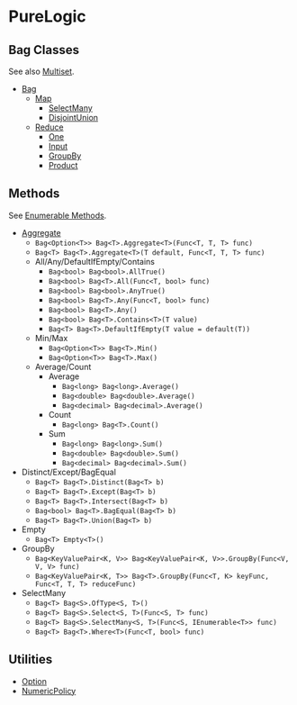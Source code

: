 # PureLogic

## Bag Classes

See also [Multiset](https://en.wikipedia.org/wiki/Multiset).

- [Bag](PureLogic/PureLogic/Bag.cs)
    - [Map](PureLogic/PureLogic/Map.cs)
        - [SelectMany](PureLogic/PureLogic/SelectMany.cs)
        - [DisjointUnion](PureLogic/PureLogic/DisjointUnion.cs)
    - [Reduce](PureLogic/PureLogic/Reduce.cs)
        - [One](PureLogic/PureLogic/One.cs)
        - [Input](PureLogic/PureLogic/Input.cs)
        - [GroupBy](PureLogic/PureLogic/GroupBy.cs)
        - [Product](PureLogic/PureLogic/Product.cs)

## Methods

See [Enumerable Methods](https://msdn.microsoft.com/en-us/library/system.linq.enumerable_methods(v=vs.110).aspx).

- [Aggregate](PureLogic/PureLogic/AggregateX.cs)
    - `Bag<Option<T>> Bag<T>.Aggregate<T>(Func<T, T, T> func)`
    - `Bag<T> Bag<T>.Aggregate<T>(T default, Func<T, T, T> func)`
    - All/Any/DefaultIfEmpty/Contains
        - `Bag<bool> Bag<bool>.AllTrue()`
        - `Bag<bool> Bag<T>.All(Func<T, bool> func)`
        - `Bag<bool> Bag<bool>.AnyTrue()`
        - `Bag<bool> Bag<T>.Any(Func<T, bool> func)`
        - `Bag<bool> Bag<T>.Any()`
        - `Bag<bool> Bag<T>.Contains<T>(T value)`
        - `Bag<T> Bag<T>.DefaultIfEmpty(T value = default(T))`
    - Min/Max
        - `Bag<Option<T>> Bag<T>.Min()`
        - `Bag<Option<T>> Bag<T>.Max()`
    - Average/Count
        - Average
            - `Bag<long> Bag<long>.Average()`
            - `Bag<double> Bag<double>.Average()`
            - `Bag<decimal> Bag<decimal>.Average()`
        - Count
            - `Bag<long> Bag<T>.Count()`
        - Sum
            - `Bag<long> Bag<long>.Sum()` 
            - `Bag<double> Bag<double>.Sum()`
            - `Bag<decimal> Bag<decimal>.Sum()`
- Distinct/Except/BagEqual
    - `Bag<T> Bag<T>.Distinct(Bag<T> b)`
    - `Bag<T> Bag<T>.Except(Bag<T> b)`
    - `Bag<T> Bag<T>.Intersect(Bag<T> b)`
    - `Bag<bool> Bag<T>.BagEqual(Bag<T> b)`
    - `Bag<T> Bag<T>.Union(Bag<T> b)`
- Empty
    - `Bag<T> Empty<T>()`
- GroupBy
    - `Bag<KeyValuePair<K, V>> Bag<KeyValuePair<K, V>>.GroupBy(Func<V, V, V> func)`
    - `Bag<KeyValuePair<K, T>> Bag<T>.GroupBy(Func<T, K> keyFunc, Func<T, T, T> reduceFunc)`
- SelectMany
    - `Bag<T> Bag<S>.OfType<S, T>()`
    - `Bag<T> Bag<S>.Select<S, T>(Func<S, T> func)`
    - `Bag<T> Bag<S>.SelectMany<S, T>(Func<S, IEnumerable<T>> func)`
    - `Bag<T> Bag<T>.Where<T>(Func<T, bool> func)`
     
## Utilities

- [Option](PureLogic/PureLogic/Option.cs)
- [NumericPolicy](PureLogic/PureLogic/NumericPolicy.cs)
